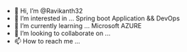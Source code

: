 - 👋 Hi, I’m @Ravikanth32
- 👀 I’m interested in ... Spring boot Application && DevOps
- 🌱 I’m currently learning ... Microsoft AZURE
- 💞️ I’m looking to collaborate on ...
- 📫 How to reach me ...

<!---
Ravikanth32/Ravikanth32 is a ✨ special ✨ repository because its `README.md` (this file) appears on your GitHub profile.
You can click the Preview link to take a look at your changes.
--->
